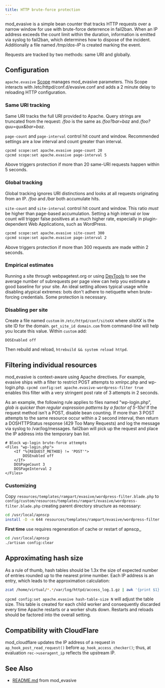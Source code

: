 ```yaml
---
title: HTTP brute-force protection
---
```


mod_evasive is a simple bean counter that tracks HTTP requests over a narrow window for use with brute-force deterrence in fail2ban. When an IP address exceeds the count limit within the duration, information is emitted via syslog to fail2ban, which determines how to dispose of the incident. Additionally a file named */tmp/dos-IP* is created marking the event.

Requests are tracked by two methods: same URI and globally.

## Configuration

`apache.evasive` [Scope](Scopes.md) manages mod_evasive parameters. This Scope interacts with /etc/httpd/conf.d/evasive.conf and adds a 2 minute delay to reloading HTTP configuration.

### Same URI tracking

Same URI tracks the full URI provided to Apache. Query strings are truncated from the request: */foo* is the same as */foo?bar=baz* and */foo?quu=qux&bar=baz*.

`page-count` and `page-interval` control hit count and window. Recommended settings are a low interval and count greater than interval.

```bash
cpcmd scope:set apache.evasive page-count 20
cpcmd scope:set apache.evasive page-interval 5
```

Above triggers protection if more than 20 same-URI requests happen within 5 seconds.

### Global tracking

Global tracking ignores URI distinctions and looks at all requests originating from an IP. */foo* and */bar* both accumulate hits.

`site-count` and `site-interval` control hit count and window. This ratio *must* be higher than page-based accumulation. Setting a high interval or low count will trigger false positives at a much higher rate, especially in plugin-dependent Web Applications, such as WordPress.

```bash
cpcmd scope:set apache.evasive site-count 300
cpcmd scope:set apache.evasive page-interval 2
```

Above triggers protection if more than 300 requests are made within 2 seconds.

### Empirical estimates

Running a site through webpagetest.org or using [DevTools](https://developers.google.com/web/tools/chrome-devtools) to see the average number of subrequests per page view can help you estimate a good baseline for your site. An ideal setting allows typical usage while disabling atypical extremes: bots don't adhere to netiquette when brute-forcing credentials. Some protection is necessary.

### Disabling per site

Create a file named `custom` in `/etc/httpd/conf/siteXX` where *siteXX* is the site ID for the domain. `get_site_id domain.com` from command-line will help you locate this value. Within `custom` add:

`DOSEnabled off`

Then rebuild and reload, `htrebuild && system reload httpd`.

## Filtering individual resources

mod_evasive is context-aware using Apache directives. For example, evasive ships with a filter to restrict POST attempts to xmlrpc.php and wp-login.php. `cpcmd config:set apache.evasive-wordpress-filter true` enables this filter with a very stringent post rate of 3 attempts in 2 seconds.

As an example, the following rule applies to files named "wp-login.php", *glob is quicker than regular expression patterns by a factor of 5-10x!* If the request method isn't a POST, disable bean counting. If more than 3 POST attempts to the same resource occur within a 2 second interval, then return a DOSHTTPStatus response (429 Too Many Requests) and log the message via syslog to /var/log/messages. fail2ban will pick up the request and place the IP address into the temporary ban list.

    # Block wp-login brute-force attempts
    <Files "wp-login.php">
        <If "%{REQUEST_METHOD} != 'POST'">
            DOSEnabled off
        </If>
        DOSPageCount 3
        DOSPageInterval 2
    </Files>

### Customizing

Copy `resources/templates/rampart/evasive/wordpress-filter.blade.php` to `config/custom/resources/templates/rampart/evasive/wordpress-filter.blade.php` creating parent directory structure as necessary:

```bash
cd /usr/local/apnscp
install -D -m 644 resources/templates/rampart/evasive/wordpress-filter.blade.php config/custom/resources/templates/rampart/evasive/wordpress-filter.blade.php
```

**First time** use requires regeneration of cache or restart of apnscp,,

```bash
cd /usr/local/apnscp
./artisan config:clear
```

## Approximating hash size

As a rule of thumb, hash tables should be 1.3x the size of expected number of entries rounded up to the nearest prime number. Each IP address is an entry, which leads to the approximation calculation:

```bash
zcat /home/virtual/*.*/var/log/httpd/access_log.1.gz | awk '{print $1}' | sort | uniq | wc -l
```

`cpcmd config:set apache.evasive hash-table-size N`  will adjust the table size. This table is created for each child worker and consequently discarded every time Apache restarts or a worker shuts down. Restarts and reloads should be factored into the overall setting.

## Compatibility with CloudFlare

mod_cloudflare updates the IP address of a request in `ap_hook_post_read_request()` before `ap_hook_access_checker()`; thus, at evaluation `rec->useragent_ip` reflects the upstream IP.

## See Also

- [README.md](https://github.com/apisnetworks/mod_evasive/blob/master/SOURCES/README.md) from mod_evasive
